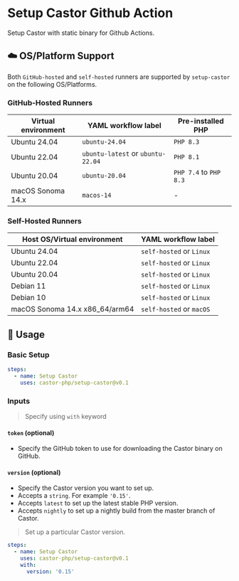 # Setup Castor Github Action

Setup Castor with static binary for Github Actions.

## :cloud: OS/Platform Support

Both `GitHub-hosted` and `self-hosted` runners are supported by `setup-castor`
on the following OS/Platforms.

### GitHub-Hosted Runners

| Virtual environment | YAML workflow label               | Pre-installed PHP      |
| ------------------- | --------------------------------- | ---------------------- |
| Ubuntu 24.04        | `ubuntu-24.04`                    | `PHP 8.3`              |
| Ubuntu 22.04        | `ubuntu-latest` or `ubuntu-22.04` | `PHP 8.1`              |
| Ubuntu 20.04        | `ubuntu-20.04`                    | `PHP 7.4` to `PHP 8.3` |
| macOS Sonoma 14.x   | `macos-14`                        | -                      |

### Self-Hosted Runners

| Host OS/Virtual environment    | YAML workflow label      |
| ------------------------------ | ------------------------ |
| Ubuntu 24.04                   | `self-hosted` or `Linux` |
| Ubuntu 22.04                   | `self-hosted` or `Linux` |
| Ubuntu 20.04                   | `self-hosted` or `Linux` |
| Debian 11                      | `self-hosted` or `Linux` |
| Debian 10                      | `self-hosted` or `Linux` |
| macOS Sonoma 14.x x86_64/arm64 | `self-hosted` or `macOS` |

## :memo: Usage

### Basic Setup

```yaml
steps:
  - name: Setup Castor
    uses: castor-php/setup-castor@v0.1
```

### Inputs

> Specify using `with` keyword

#### `token` (optional)

- Specify the GitHub token to use for downloading the Castor binary on GitHub.

#### `version` (optional)

- Specify the Castor version you want to set up.
- Accepts a `string`. For example `'0.15'`.
- Accepts `latest` to set up the latest stable PHP version.
- Accepts `nightly` to set up a nightly build from the master branch of Castor.

> Set up a particular Castor version.

```yaml
steps:
  - name: Setup Castor
    uses: castor-php/setup-castor@v0.1
    with:
      version: '0.15'
```
